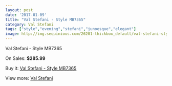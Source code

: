 ```yaml
---
layout: post
date: '2017-01-09'
title: "Val Stefani - Style MB7365"
category: Val Stefani
tags: ["style","evening","stefani","junoesque","elegant"]
image: http://img.sequinious.com/26201-thickbox_default/val-stefani-style-mb7365.jpg
---
```

Val Stefani - Style MB7365

On Sales: **$285.99**
<a href="https://www.sequinious.com/val-stefani/7828-val-stefani-style-mb7365.html"><amp-img layout="responsive" width="600" height="600" src="//img.sequinious.com/26201-thickbox_default/val-stefani-style-mb7365.jpg" alt="Val Stefani - Style MB7365 0" /></a>
<a href="https://www.sequinious.com/val-stefani/7828-val-stefani-style-mb7365.html"><amp-img layout="responsive" width="600" height="600" src="//img.sequinious.com/26202-thickbox_default/val-stefani-style-mb7365.jpg" alt="Val Stefani - Style MB7365 1" /></a>

Buy it: [Val Stefani - Style MB7365](https://www.sequinious.com/val-stefani/7828-val-stefani-style-mb7365.html "Val Stefani - Style MB7365")

View more: [Val Stefani](https://www.sequinious.com/69-Val-Stefani "Val Stefani")